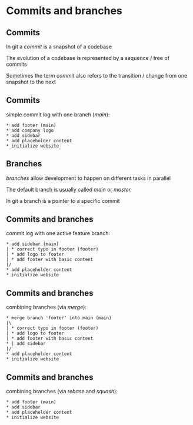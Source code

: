 # Commits and branches

## Commits

In git a _commit_ is a snapshot of a codebase

The evolution of a codebase is represented by a sequence / tree of commits

Sometimes the term _commit_ also refers to the transition / change from one snapshot to the next

## Commits

simple commit log with one branch (_main_):

```
* add footer (main)
* add company logo
* add sidebar
* add placeholder content
* initialize website
```

## Branches

_branches_ allow development to happen on different tasks in parallel

The default branch is usually called _main_ or _master_

In git a branch is a pointer to a specific commit

## Commits and branches

commit log with one active feature branch:

```
* add sidebar (main)
| * correct typo in footer (footer)
| * add logo to footer
| * add footer with basic content
|/
* add placeholder content
* initialize website
```

## Commits and branches

combining branches (via _merge_):

```
* merge branch 'footer' into main (main)
|\
| * correct typo in footer (footer)
| * add logo to footer
| * add footer with basic content
* | add sidebar
|/
* add placeholder content
* initialize website
```

## Commits and branches

combining branches (via _rebase_ and _squash_):

```
* add footer (main)
* add sidebar
* add placeholder content
* initialize website
```
